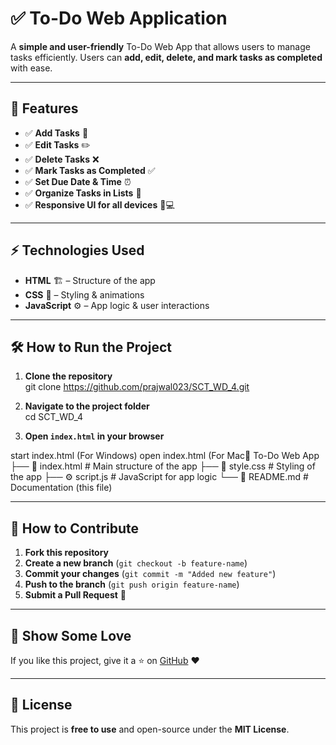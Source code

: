 # ✅ To-Do Web Application

A **simple and user-friendly** To-Do Web App that allows users to manage tasks efficiently. Users can **add, edit, delete, and mark tasks as completed** with ease.

---

## 🚀 Features
- ✅ **Add Tasks** 📝  
- ✅ **Edit Tasks** ✏️  
- ✅ **Delete Tasks** ❌  
- ✅ **Mark Tasks as Completed** ✅  
- ✅ **Set Due Date & Time** ⏰  
- ✅ **Organize Tasks in Lists** 📂  
- ✅ **Responsive UI for all devices** 📱💻  

---


## ⚡ Technologies Used
- **HTML** 🏗️ – Structure of the app  
- **CSS** 🎨 – Styling & animations  
- **JavaScript** ⚙️ – App logic & user interactions  

---

## 🛠️ How to Run the Project
1. **Clone the repository**  
git clone https://github.com/prajwal023/SCT_WD_4.git

2. **Navigate to the project folder**  
cd SCT_WD_4

3. **Open `index.html` in your browser**

   
start index.html (For Windows) open index.html (For Mac📂 To-Do Web App ├── 📄 index.html # Main structure of the app ├── 🎨 style.css # Styling of the app ├── ⚙️ script.js # JavaScript for app logic └── 📄 README.md # Documentation (this file)


---

## 📌 How to Contribute
1. **Fork this repository**  
2. **Create a new branch** (`git checkout -b feature-name`)  
3. **Commit your changes** (`git commit -m "Added new feature"`)  
4. **Push to the branch** (`git push origin feature-name`)  
5. **Submit a Pull Request** 🎉  

---

## 🌟 Show Some Love
If you like this project, give it a ⭐ on [GitHub](https://github.com/prajwal023/SCT_WD_4) ❤️  

---

## 📜 License
This project is **free to use** and open-source under the **MIT License**.



